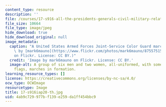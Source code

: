 ```yaml
---
content_type: resource
description: ''
file: /courses/17-s916-all-the-presidents-generals-civil-military-relations-in-the-us-and-beyond-january-iap-2020/4ab9c729977bf139e259da1ff454bbc9_17-s916iap20-th.jpg
file_size: 10664
file_type: image/jpeg
hide_download: true
hide_download_original: null
image_metadata:
  caption: "A United States Armed Forces Joint-Service Color Guard marches. (Image\
    \ by [mark6mauno](https://www.flickr.com/photos/mark6mauno/8755751542/in/photolist-ekHvTu-ekHvkN-TNvQ1q-2exQgTZ-7fsWBU-5Bdfsd-2cqETAL-RzPvqX-KSVZ6S-bhuWrt-8TA8EF-7fQ9UR-8JjjH7-L8cmbq-2i3j56L-2ijpZyL-PpMto6-24tb8Lz-21TMma3-26kp3hM-21CN8Nt-2i25gW1-QA2cA1-2i3jhzd-Qqg85A-7fU6hj-7fU3JE-QmcxE5-L8cE7A-7fU4XL-5r1jVv-9xri1L-9g34Ew-aDfBCc-8Jg87i-2ijoRhB-KdA6GQ-FWLcmP-9g38mC-7fQ7Tz-7fQbDB-7fQaV8-7fU6NL-7fQ9yk-eqQc8w-V5Mgax-eqQa9o-7fU86N-2dYHXj3-9fYVbt)\_\
    on Flickr. License: CC BY.)"
  credit: 'Image by mark6mauno on Flickr. License: CC BY.'
  image-alt: A group of six men and two women, all-uniformed, with some carrying colorful
    flags, marches in formation.
learning_resource_types: []
license: https://creativecommons.org/licenses/by-nc-sa/4.0/
ocw_type: OCWImage
resourcetype: Image
title: 17-s916iap20-th.jpg
uid: 4ab9c729-977b-f139-e259-da1ff454bbc9
---
```

